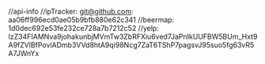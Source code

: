 //api-info
//ipTracker: git@github.com: aa06ff996ecd0ae05b9bfb880e62c341
//beermap: 1d0dec692e53fe232ce728a7b7212c52
//yelp: IzZ34FIAMNva9johakunbjMVmTw3ZbRFXiu6ved7JaPnIkUUFBW5BUm_Hxt9A9fZVlBfPovlADmb3VVd8htA9qi98Ncg7ZaT6TShP7pagsvJ95suo5fg63vR5A7JWnYx